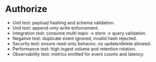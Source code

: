 # Authorize
* Unit test: payload hashing and schema validation.
* Unit test: append-only write enforcement.
* Integration test: consume multi-topic → store → query validation.
* Negative test: duplicate event ignored, invalid hash rejected.
* Security test: ensure read-only behavior, no update/delete allowed.
* Performance test: high ingest volume and retention rotation.
* Observability test: metrics emitted for event counts and latency.

